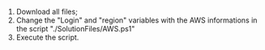 1. Download all files;
2. Change the "Login" and "region" variables with the AWS informations in the script "./SolutionFiles/AWS.ps1"
3. Execute the script.
